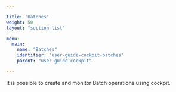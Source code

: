 ```yaml
---

title: 'Batches'
weight: 50
layout: "section-list"

menu:
  main:
    name: "Batches"
    identifier: "user-guide-cockpit-batches"
    parent: "user-guide-cockpit"

---
```


It is possible to create and monitor Batch operations using cockpit. 
